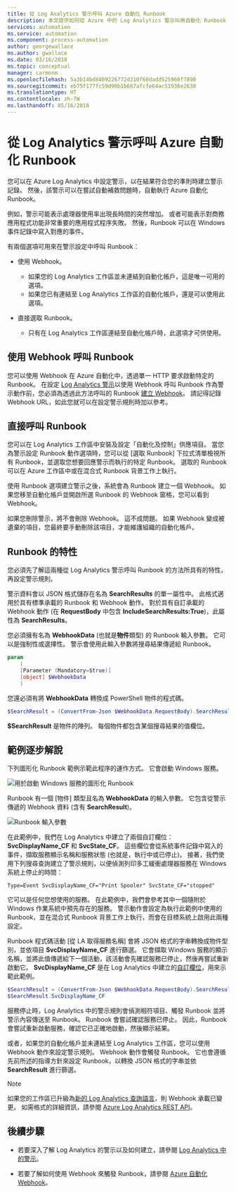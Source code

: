 ```yaml
---
title: 從 Log Analytics 警示呼叫 Azure 自動化 Runbook
description: 本文提供如何從 Azure 中的 Log Analytics 警示叫用自動化 Runbook 的概觀。
services: automation
ms.service: automation
ms.component: process-automation
author: georgewallace
ms.author: gwallace
ms.date: 03/16/2018
ms.topic: conceptual
manager: carmonm
ms.openlocfilehash: 5a3b14bd8409226772d210f60dadd525960f7890
ms.sourcegitcommit: eb75f177fc59d90b1b667afcfe64ac51936e2638
ms.translationtype: HT
ms.contentlocale: zh-TW
ms.lasthandoff: 05/16/2018
---
```

# <a name="call-an-azure-automation-runbook-from-a-log-analytics-alert"></a>從 Log Analytics 警示呼叫 Azure 自動化 Runbook

您可以在 Azure Log Analytics 中設定警示，以在結果符合您的準則時建立警示記錄。 然後，該警示可以在嘗試自動補救問題時，自動執行 Azure 自動化 Runbook。 

例如，警示可能表示處理器使用率出現長時間的突然增加。 或者可能表示對商務應用程式功能非常重要的應用程式程序失敗。 然後，Runbook 可以在 Windows 事件記錄中寫入對應的事件。  

有兩個選項可用來在警示設定中呼叫 Runbook：

* 使用 Webhook。
   * 如果您的 Log Analytics 工作區並未連結到自動化帳戶，這是唯一可用的選項。
   * 如果您已有連結至 Log Analytics 工作區的自動化帳戶，還是可以使用此選項。  

* 直接選取 Runbook。
   * 只有在 Log Analytics 工作區連結至自動化帳戶時，此選項才可供使用。

## <a name="calling-a-runbook-by-using-a-webhook"></a>使用 Webhook 呼叫 Runbook

您可以使用 Webhook 在 Azure 自動化中，透過單一 HTTP 要求啟動特定的 Runbook。 在設定 [Log Analytics 警示](../log-analytics/log-analytics-alerts.md#alert-rules)以使用 Webhook 呼叫 Runbook 作為警示動作前，您必須為透過此方法呼叫的 Runbook [建立 Webhook](automation-webhooks.md#creating-a-webhook)。 請記得記錄 Webhook URL，如此您就可以在設定警示規則時加以參考。   

## <a name="calling-a-runbook-directly"></a>直接呼叫 Runbook

您可以在 Log Analytics 工作區中安裝及設定「自動化及控制」供應項目。 當您為警示設定 Runbook 動作選項時，您可以從 [選取 Runbook] 下拉式清單檢視所有 Runbook，並選取您想要回應警示而執行的特定 Runbook。 選取的 Runbook 可以在 Azure 工作區中或在混合式 Runbook 背景工作上執行。 

使用 Runbook 選項建立警示之後，系統會為 Runbook 建立一個 Webhook。 如果您移至自動化帳戶並開啟所選 Runbook 的 Webhook 窗格，您可以看到 Webhook。 

如果您刪除警示，將不會刪除 Webhook。 這不成問題。 如果 Webhook 變成被遺棄的項目，您最終要手動刪除該項目，才能維護組織的自動化帳戶。  

## <a name="characteristics-of-a-runbook"></a>Runbook 的特性

您必須先了解這兩種從 Log Analytics 警示呼叫 Runbook 的方法所具有的特性，再設定警示規則。 

警示資料會以 JSON 格式儲存在名為 **SearchResults** 的單一屬性中。 此格式適用於具有標準承載的 Runbook 和 Webhook 動作。 對於具有自訂承載的 Webhook 動作 (在 **RequestBody** 中包含 **IncludeSearchResults:True**)，此屬性為 **SearchResults**。

您必須擁有名為 **WebhookData** (也就是**物件**類型) 的 Runbook 輸入參數。 它可以是強制性或選擇性。 警示會使用此輸入參數將搜尋結果傳遞給 Runbook。

```powershell
param  
    (  
    [Parameter (Mandatory=$true)]  
    [object] $WebhookData  
    )
```
您還必須有將 **WebhookData** 轉換成 PowerShell 物件的程式碼。

```powershell
$SearchResult = (ConvertFrom-Json $WebhookData.RequestBody).SearchResult.value
```

**$SearchResult** 是物件的陣列。 每個物件都包含某個搜尋結果的值欄位。


## <a name="example-walkthrough"></a>範例逐步解說

下列圖形化 Runbook 範例示範此程序的運作方式。 它會啟動 Windows 服務。

![用於啟動 Windows 服務的圖形化 Runbook](media/automation-invoke-runbook-from-omsla-alert/automation-runbook-restartservice.png)

Runbook 有一個 [物件] 類型且名為 **WebhookData** 的輸入參數。 它包含從警示傳遞的 Webhook 資料 (含有 **SearchResult**)。

![Runbook 輸入參數](media/automation-invoke-runbook-from-omsla-alert/automation-runbook-restartservice-inputparameter.png)

在此範例中，我們在 Log Analytics 中建立了兩個自訂欄位：**SvcDisplayName_CF** 和 **SvcState_CF**。 這些欄位會從系統事件記錄中寫入的事件，擷取服務顯示名稱和服務狀態 (也就是，執行中或已停止)。 接著，我們使用下列搜尋查詢建立了警示規則，以便偵測列印多工緩衝處理器服務在 Windows 系統上停止的時間：

`Type=Event SvcDisplayName_CF="Print Spooler" SvcState_CF="stopped"` 

它可以是任何您想使用的服務。 在此範例中，我們會參考其中一個隨附於 Windows 作業系統中預先存在的服務。 警示動作會設定為執行此範例中使用的 Runbook，並在混合式 Runbook 背景工作上執行，而會在目標系統上啟用此兩種設定。   

Runbook 程式碼活動 [從 LA 取得服務名稱] 會將 JSON 格式的字串轉換成物件型別，並依項目 **SvcDisplayName_CF** 進行篩選。 它會擷取 Windows 服務的顯示名稱，並將此值傳遞給下一個活動，該活動會先確認服務已停止，然後再嘗試重新啟動它。 **SvcDisplayName_CF** 是在 Log Analytics 中建立的[自訂欄位](../log-analytics/log-analytics-custom-fields.md)，用來示範此範例。

```powershell
$SearchResult = (ConvertFrom-Json $WebhookData.RequestBody).SearchResult.value
$SearchResult.SvcDisplayName_CF  
```

服務停止時，Log Analytics 中的警示規則會偵測相符項目、觸發 Runbook 並將警示內容傳送至 Runbook。 Runbook 會嘗試確認服務已停止。 因此，Runbook 會嘗試重新啟動服務，確認它已正確地啟動，然後顯示結果。     

或者，如果您的自動化帳戶並未連結至 Log Analytics 工作區，您可以使用 Webhook 動作來設定警示規則。 Webhook 動作會觸發 Runbook。 它也會遵循先前所述的指導方針來設定 Runbook，以轉換 JSON 格式的字串並依 **SearchResult** 進行篩選。    

>[!NOTE]
> 如果您的工作區已升級為[新的 Log Analytics 查詢語言](../log-analytics/log-analytics-log-search-upgrade.md)，則 Webhook 承載已變更。 如需格式的詳細資訊，請參閱 [Azure Log Analytics REST API](https://aka.ms/loganalyticsapiresponse)。

## <a name="next-steps"></a>後續步驟

* 若要深入了解 Log Analytics 的警示以及如何建立，請參閱 [Log Analytics 中的警示](../log-analytics/log-analytics-alerts.md)。

* 若要了解如何使用 Webhook 來觸發 Runbook，請參閱 [Azure 自動化 Webhook](automation-webhooks.md)。
